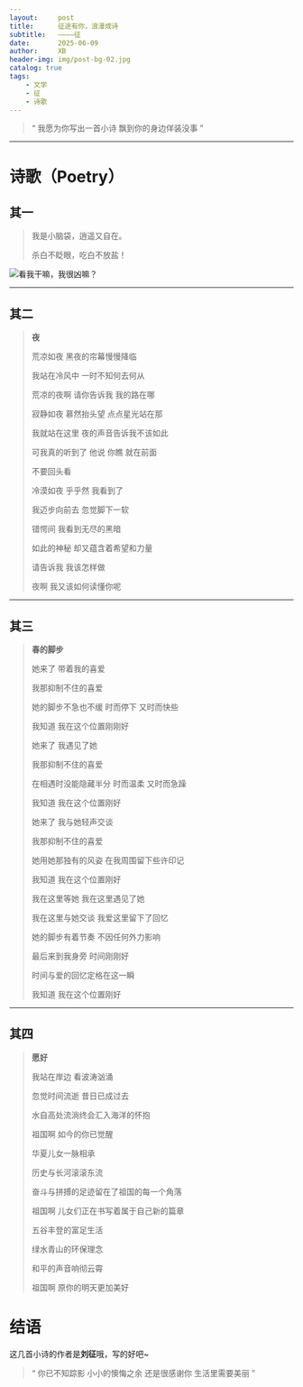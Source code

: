 ```yaml
---
layout:     post
title:      征途有你，浪漫成诗
subtitle:   ————征
date:       2025-06-09
author:     XB
header-img: img/post-bg-02.jpg
catalog: true
tags:
    - 文学
    - 征
    - 诗歌
---
```


> “ 我愿为你写出一首小诗
> 飘到你的身边佯装没事 ”

---

# 诗歌（Poetry）

## 其一

> 我是小脑袋，逍遥又自在。
>
> 杀白不眨眼，吃白不放盐！

![看我干嘛，我很凶嘛？](http://tuchuang.zhangqingjun.xyz/picture/xiaonaodai-fierce.jpg)

---

## 其二

> **夜**<br>
>
> 
> 
> 荒凉如夜  黑夜的帘幕慢慢降临
> 
> 我站在冷风中  一时不知何去何从
> 
> 荒凉的夜啊  请你告诉我  我的路在哪
>
> 
>
> 寂静如夜  慕然抬头望  点点星光站在那
> 
> 我就站在这里  夜的声音告诉我不该如此
> 
> 可我真的听到了  他说  你瞧  就在前面
> 
> 不要回头看
>
> 
>
> 冷漠如夜  乎乎然  我看到了
> 
> 我迈步向前去  忽觉脚下一软
> 
> 错愕间  我看到无尽的黑暗
> 
> 如此的神秘  却又蕴含着希望和力量
> 
> 请告诉我  我该怎样做
>
> 
> 
> 夜啊  我又该如何读懂你呢

---

## 其三

> **春的脚步**
>
> 
> 
> 她来了  带着我的喜爱
> 
> 我那抑制不住的喜爱
> 
> 她的脚步不急也不缓  时而停下  又时而快些
> 
> 我知道  我在这个位置刚刚好
> 
> 
> 
> 她来了  我遇见了她
> 
> 我那抑制不住的喜爱
> 
> 在相遇时没能隐藏半分  时而温柔  又时而急躁
> 
> 我知道  我在这个位置刚好
> 
> 
> 
> 她来了  我与她轻声交谈
> 
> 我那抑制不住的喜爱
> 
> 她用她那独有的风姿  在我周围留下些许印记
> 
> 我知道  我在这个位置刚好
> 
> 
> 
> 我在这里等她  我在这里遇见了她
> 
> 我在这里与她交谈  我爱这里留下了回忆
> 
> 她的脚步有着节奏  不因任何外力影响
> 
> 最后来到我身旁  时间刚刚好
> 
> 时间与爱的回忆定格在这一瞬
> 
> 我知道 我在这个位置刚好

---

## 其四

> **愿好**
>
> 我站在岸边  看波涛汹涌
>
> 忽觉时间流逝  昔日已成过去
>
> 水自高处流淌终会汇入海洋的怀抱
>
> 祖国啊  如今的你已觉醒
>
> 华夏儿女一脉相承
>
> 历史与长河滚滚东流
>
> 奋斗与拼搏的足迹留在了祖国的每一个角落
>
> 祖国啊  儿女们正在书写着属于自己新的篇章
>
> 五谷丰登的富足生活
>
> 绿水青山的环保理念
>
> 和平的声音响彻云霄
>
> 祖国啊 原你的明天更加美好

# 结语

这几首小诗的作者是**刘征**哦，写的好吧~

> “ 你已不知踪影 小小的懊悔之余
> 还是很感谢你 生活里需要美丽 ”
